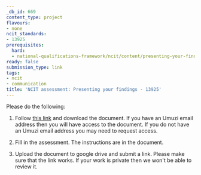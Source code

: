 ```yaml
---
_db_id: 669
content_type: project
flavours:
- none
ncit_standards:
- 13925
prerequisites:
  hard:
  - national-qualifications-framework/ncit/content/presenting-your-findings
ready: false
submission_type: link
tags:
- ncit
- communication
title: 'NCIT assessment: Presenting your findings - 13925'
---
```


Please do the following:

1. Follow [this link](https://drive.google.com/file/d/1OPQC-61mmgjX1sH4i2LGynDKAtv9P3CI/view?usp=sharing) and download the document. If you have an Umuzi email address then you will have access to the document. If you do not have an Umuzi email address you may need to request access.

2. Fill in the assessment. The instructions are in the document. 
   
3. Upload the document to google drive and submit a link. Please make sure that the link works. If your work is private then we won't be able to review it.